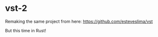 # vst-2

Remaking the same project from here: https://github.com/esteveslima/vst

But this time in Rust!